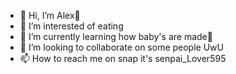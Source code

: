 - 👋 Hi, I’m Alex🖤
- 👀 I’m interested of eating
- 🌱 I’m currently learning how baby's are made🤔
- 💞️ I’m looking to collaborate on some people UwU
- 📫 How to reach me on snap it's senpai_Lover595

<!---   UwU Heyy<3


I love eating food ofc
UwU
I'm a gurl UwU
